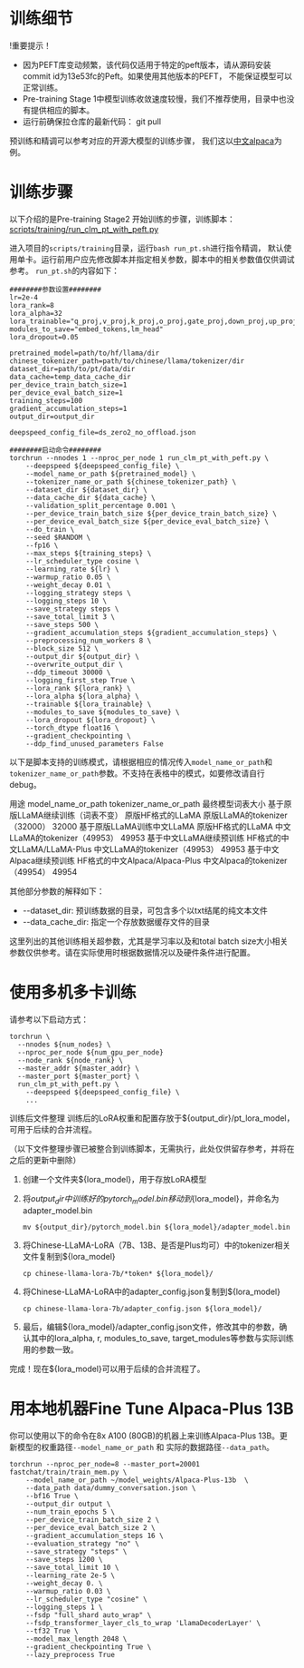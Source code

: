 # 训练细节

!重要提示！

* 因为PEFT库变动频繁，该代码仅适用于特定的peft版本，请从源码安装commit id为13e53fc的Peft。如果使用其他版本的PEFT， 不能保证模型可以正常训练。
* Pre-training Stage 1中模型训练收敛速度较慢，我们不推荐使用，目录中也没有提供相应的脚本。
* 运行前确保拉仓库的最新代码： git pull

预训练和精调可以参考对应的开源大模型的训练步骤， 我们这以[中文alpaca](https://github.com/ymcui/Chinese-LLaMA-Alpaca)为例。

# 训练步骤

以下介绍的是Pre-training Stage2 开始训练的步骤，训练脚本：[scripts/training/run_clm_pt_with_peft.py](https://github.com/ymcui/Chinese-LLaMA-Alpaca/blob/main/scripts/training/run_clm_pt_with_peft.py)

进入项目的`scripts/training`目录，运行`bash run_pt.sh`进行指令精调， 默认使用单卡。运行前用户应先修改脚本并指定相关参数，脚本中的相关参数值仅供调试参考。 `run_pt.sh`的内容如下：

```
########参数设置########
lr=2e-4
lora_rank=8
lora_alpha=32
lora_trainable="q_proj,v_proj,k_proj,o_proj,gate_proj,down_proj,up_proj"
modules_to_save="embed_tokens,lm_head"
lora_dropout=0.05

pretrained_model=path/to/hf/llama/dir
chinese_tokenizer_path=path/to/chinese/llama/tokenizer/dir
dataset_dir=path/to/pt/data/dir
data_cache=temp_data_cache_dir
per_device_train_batch_size=1
per_device_eval_batch_size=1
training_steps=100
gradient_accumulation_steps=1
output_dir=output_dir

deepspeed_config_file=ds_zero2_no_offload.json

########启动命令########
torchrun --nnodes 1 --nproc_per_node 1 run_clm_pt_with_peft.py \
    --deepspeed ${deepspeed_config_file} \
    --model_name_or_path ${pretrained_model} \
    --tokenizer_name_or_path ${chinese_tokenizer_path} \
    --dataset_dir ${dataset_dir} \
    --data_cache_dir ${data_cache} \
    --validation_split_percentage 0.001 \
    --per_device_train_batch_size ${per_device_train_batch_size} \
    --per_device_eval_batch_size ${per_device_eval_batch_size} \
    --do_train \
    --seed $RANDOM \
    --fp16 \
    --max_steps ${training_steps} \
    --lr_scheduler_type cosine \
    --learning_rate ${lr} \
    --warmup_ratio 0.05 \
    --weight_decay 0.01 \
    --logging_strategy steps \
    --logging_steps 10 \
    --save_strategy steps \
    --save_total_limit 3 \
    --save_steps 500 \
    --gradient_accumulation_steps ${gradient_accumulation_steps} \
    --preprocessing_num_workers 8 \
    --block_size 512 \
    --output_dir ${output_dir} \
    --overwrite_output_dir \
    --ddp_timeout 30000 \
    --logging_first_step True \
    --lora_rank ${lora_rank} \
    --lora_alpha ${lora_alpha} \
    --trainable ${lora_trainable} \
    --modules_to_save ${modules_to_save} \
    --lora_dropout ${lora_dropout} \
    --torch_dtype float16 \
    --gradient_checkpointing \
    --ddp_find_unused_parameters False
```
以下是脚本支持的训练模式，请根据相应的情况传入`model_name_or_path`和`tokenizer_name_or_path`参数。不支持在表格中的模式，如要修改请自行debug。

用途	model_name_or_path	tokenizer_name_or_path	最终模型词表大小
基于原版LLaMA继续训练（词表不变）	原版HF格式的LLaMA	原版LLaMA的tokenizer（32000）	32000
基于原版LLaMA训练中文LLaMA	原版HF格式的LLaMA	中文LLaMA的tokenizer（49953）	49953
基于中文LLaMA继续预训练	HF格式的中文LLaMA/LLaMA-Plus	中文LLaMA的tokenizer（49953）	49953
基于中文Alpaca继续预训练	HF格式的中文Alpaca/Alpaca-Plus	中文Alpaca的tokenizer（49954）	49954


其他部分参数的解释如下：

* --dataset_dir: 预训练数据的目录，可包含多个以txt结尾的纯文本文件
* --data_cache_dir: 指定一个存放数据缓存文件的目录

这里列出的其他训练相关超参数，尤其是学习率以及和total batch size大小相关参数仅供参考。请在实际使用时根据数据情况以及硬件条件进行配置。

# 使用多机多卡训练

请参考以下启动方式：

```
torchrun \
  --nnodes ${num_nodes} \
  --nproc_per_node ${num_gpu_per_node} 
  --node_rank ${node_rank} \
  --master_addr ${master_addr} \
  --master_port ${master_port} \
  run_clm_pt_with_peft.py \
    --deepspeed ${deepspeed_config_file} \
    ...
```

训练后文件整理
训练后的LoRA权重和配置存放于${output_dir}/pt_lora_model，可用于后续的合并流程。

（以下文件整理步骤已被整合到训练脚本，无需执行，此处仅供留存参考，并将在之后的更新中删除）

1. 创建一个文件夹${lora_model}，用于存放LoRA模型

2. 将${output_dir}中训练好的pytorch_model.bin移动到${lora_model}，并命名为adapter_model.bin

    ```mv ${output_dir}/pytorch_model.bin ${lora_model}/adapter_model.bin```

3. 将Chinese-LLaMA-LoRA（7B、13B、是否是Plus均可）中的tokenizer相关文件复制到${lora_model}

    ```cp chinese-llama-lora-7b/*token* ${lora_model}/```

4. 将Chinese-LLaMA-LoRA中的adapter_config.json复制到${lora_model}

    ```cp chinese-llama-lora-7b/adapter_config.json ${lora_model}/```

5. 最后，编辑${lora_model}/adapter_config.json文件，修改其中的参数，确认其中的lora_alpha, r, modules_to_save, target_modules等参数与实际训练用的参数一致。

完成！现在${lora_model}可以用于后续的合并流程了。



# 用本地机器Fine Tune Alpaca-Plus 13B
你可以使用以下的命令在8x A100 (80GB)的机器上来训练Alpaca-Plus 13B。更新模型的权重路径`--model_name_or_path` 和 实际的数据路径`--data_path`。

```
torchrun --nproc_per_node=8 --master_port=20001 fastchat/train/train_mem.py \
    --model_name_or_path ~/model_weights/Alpaca-Plus-13b  \
    --data_path data/dummy_conversation.json \
    --bf16 True \
    --output_dir output \
    --num_train_epochs 5 \
    --per_device_train_batch_size 2 \
    --per_device_eval_batch_size 2 \
    --gradient_accumulation_steps 16 \
    --evaluation_strategy "no" \
    --save_strategy "steps" \
    --save_steps 1200 \
    --save_total_limit 10 \
    --learning_rate 2e-5 \
    --weight_decay 0. \
    --warmup_ratio 0.03 \
    --lr_scheduler_type "cosine" \
    --logging_steps 1 \
    --fsdp "full_shard auto_wrap" \
    --fsdp_transformer_layer_cls_to_wrap 'LlamaDecoderLayer' \
    --tf32 True \
    --model_max_length 2048 \
    --gradient_checkpointing True \
    --lazy_preprocess True
```
